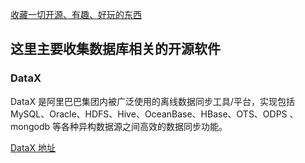 
[收藏一切开源、有趣、好玩的东西](https://github.com/ityouknow/collect-open-source)


## 这里主要收集数据库相关的开源软件


### DataX
DataX 是阿里巴巴集团内被广泛使用的离线数据同步工具/平台，实现包括 MySQL、Oracle、HDFS、Hive、OceanBase、HBase、OTS、ODPS 、mongodb 等各种异构数据源之间高效的数据同步功能。

[DataX 地址](https://github.com/alibaba/DataX)